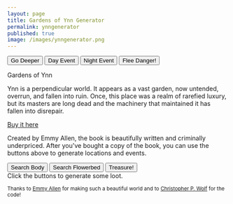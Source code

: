 ```yaml
---
layout: page
title: Gardens of Ynn Generator
permalink: ynngenerator
published: true
image: /images/ynngenerator.png
---
```

<div class="buttonWrapper">
  <button class="btn btn-primary btn-lg" onclick="buttonDeeper()">Go Deeper</button>
  <button class="btn btn-primary btn-lg" onclick="buttonDay()">Day Event</button>
  <button class="btn btn-primary btn-lg" onclick="buttonNight()">Night Event</button>
  <button class="btn btn-primary btn-lg" onclick="buttonFlee()">Flee Danger!</button>
</div>

<p id="eventText"></p>

<div class="container generatorCard">
  <div class="row pastRecords">
    <div class="col-xl-12 col-md-12 h3 tightSpacing" id="pastLocations"></div>
  </div>
  <div class="row">
    <div class="col-xl-6 col-md-12" style="border-right: 1px solid var(--border-color);">
    <div class="tightSpacing h2" id="locationTitle">Gardens of Ynn</div>
    <p id="locationDesc">Ynn is a perpendicular world. It appears as a vast garden, now untended, overrun, and fallen into ruin. Once, this place was a realm of rarefied luxury, but its masters are long dead and the machinery that maintained it has fallen into disrepair.</p>
    </div>
    <div class="col-xl-6 col-md-12">
    <div class="tightSpacing h2" id="detailTitle"><a href="https://www.drivethrurpg.com/product/237544/The-Gardens-Of-Ynn">Buy it here</a></div>
    <p id="detailDesc">Created by Emmy Allen, the book is beautifully written and criminally underpriced. After you've bought a copy of the book, you can use the buttons above to generate locations and events.</p>
    </div>
	</div>
</div>

<div class="buttonWrapper">
  <button class="btn btn-primary btn-lg" onclick="buttonBody()">Search Body</button>
  <button class="btn btn-primary btn-lg" onclick="buttonFlowerbed()">Search Flowerbed</button>
  <button class="btn btn-primary btn-lg" onclick="buttonTreasure()">Treasure!</button>
</div>

<div class="container generatorCard">
  <div class="row">
    <div class="col tightSpacing h3" id="lootBox">Click the buttons to generate some loot.</div>
  </div>
</div>

<small>Thanks to <a href="https://www.patreon.com/EmmyCavegirlAllen/overview/">Emmy Allen</a> for making such a beautiful world and to <a href="http://chrispwolf.com/">Christopher P. Wolf</a> for the code!</small>

<script>
var currentLayer = -1;

function buttonDeeper() {
  //increase to the next Layer
  currentLayer++;
  var xmlhttp = new XMLHttpRequest();
  xmlhttp.onreadystatechange = function () {
    if (this.readyState == 4 && this.status == 200) {
      goDeeper(JSON.parse(this.responseText));
    }
  };
  xmlhttp.open("GET", "ynn.json", true);
  xmlhttp.send();
}

function buttonFlee() {
  currentLayer = currentLayer + Math.floor(Math.random() * 4);

  var xmlhttp = new XMLHttpRequest();
  xmlhttp.onreadystatechange = function () {
    if (this.readyState == 4 && this.status == 200) {
      goDeeper(JSON.parse(this.responseText));
    }
  };
  xmlhttp.open("GET", "ynn.json", true);
  xmlhttp.send();
}

function goDeeper(ynn) {
  //increase to the next Layer
  var nextLocation = Math.floor(Math.random() * 20) + 1 + currentLayer;
  var nextDetail = Math.floor(Math.random() * 20) + 1 + currentLayer;
  //var nextLocation = currentLayer;
  //var nextDetail = currentLayer;
  //Add to the list of past locations
  document.getElementById("pastLocations").innerHTML = document.getElementById("pastLocations").innerHTML + document.getElementById("locationTitle").innerHTML + ", " + document.getElementById("detailTitle").innerHTML + "<br>";

  document.getElementById("eventText").innerHTML = "";

  switch (true) {
    //Herb garden
    case (nextLocation == 1):
      var herbs = "<strong>Available Herbs:</strong><br>";
      var numHerbs = Math.floor(Math.random() * 6) + 1 + currentLayer;
      for (i = 0; i < numHerbs; i++){
        herbs = herbs + "• " + ynn.locations[nextLocation].herbs[Math.floor(Math.random() * ynn.locations[nextLocation].herbs.length)] + " (" + (Math.floor(Math.random() * 6) + 1 + currentLayer) + " Uses)<br>";
      }
      document.getElementById("locationDesc").innerHTML = ynn.locations[nextLocation].description +
         "<br>" + herbs;
      break;
    case (nextLocation == 4):
      var effects = "<strong>Three random effects of drinking from the pools:</strong><br>";
      for (i = 0; i < 3; i++){
        effects = effects + "• " + ynn.locations[nextLocation].effects[Math.floor(Math.random() * ynn.locations[nextLocation].effects.length)] + "<br>";
      }
      document.getElementById("locationDesc").innerHTML = ynn.locations[nextLocation].description +
        "<br>" + effects;
    break;
    case (nextLocation == 7):
      var houses = "<strong>Five random contents:</strong><br>";
      for (i = 0; i < 5; i++){
        houses = houses + "• " + ynn.locations[nextLocation].houses[Math.floor(Math.random() * ynn.locations[nextLocation].houses.length)] + "<br>";
      }
      document.getElementById("locationDesc").innerHTML = ynn.locations[nextLocation].description +
        "<br>" + houses;
    break;
    case (nextLocation >= 34):
      nextLocation = 34;
      document.getElementById("locationDesc").innerHTML = ynn.locations[nextLocation].description;
    break;
    default:
      document.getElementById("locationDesc").innerHTML = ynn.locations[nextLocation].description;
  }

  switch (true) {
    case (nextDetail >= 34):
      nextDetail = 34;
      document.getElementById("locationDesc").innerHTML = ynn.details[nextDetail].description;
    break;
    default:
      document.getElementById("detailDesc").innerHTML = ynn.details[nextDetail].description;
  }

  document.getElementById("locationTitle").innerHTML = currentLayer + ". " + ynn.locations[nextLocation].title + " <small>pg " + ynn.locations[nextLocation].page + "</small>";
  document.getElementById("detailTitle").innerHTML = ynn.details[nextDetail].title + " <small>pg " + ynn.details[nextDetail].page + "</small>";
}

function buttonDay() {
  var xmlhttp = new XMLHttpRequest();
  xmlhttp.onreadystatechange = function () {
    if (this.readyState == 4 && this.status == 200) {
      dayEvent(JSON.parse(this.responseText));
    }
  };
  xmlhttp.open("GET", "ynn.json", true);
  xmlhttp.send();
}

function dayEvent(ynn) {
  var nextEvent = Math.floor(Math.random() * ynn.events.length);
  var eventDescription = ynn.events[nextEvent].description;
  var encounters = "<br>";

  for (i = 0; i < ynn.events[nextEvent].encounters; i++) {
    var depth20 = Math.floor(Math.random() * 20) + 1 + currentLayer;

    if (depth20 >= 35){
      var depth20 = Math.floor(Math.random() * 20) + 1 + Math.floor(Math.random() * 10) + 1 + Math.floor(Math.random() * 6) - 2;
    }

    var nextEncounter = ynn.dayEncounters[depth20];

    encounters = encounters + "<br><strong>" +
      nextEncounter.title + " </strong> <small>pg " + nextEncounter.page + "</small> <br> " +
      nextEncounter.description + " <br> <i>" + nextEncounter.stats + "</i><br>";
  }

  document.getElementById("eventText").innerHTML = "<hr class=\"tightSpacing\"><h3  class=\"tightSpacing\">Day Event</h3>" + eventDescription + encounters;
}

function buttonNight() {
  var xmlhttp = new XMLHttpRequest();
  xmlhttp.onreadystatechange = function () {
    if (this.readyState == 4 && this.status == 200) {
      nightEvent(JSON.parse(this.responseText));
    }
  };
  xmlhttp.open("GET", "ynn.json", true);
  xmlhttp.send();
}

function nightEvent(ynn) {
  var nextEvent = Math.floor(Math.random() * ynn.events.length);
  var eventDescription = ynn.events[nextEvent].description;
  var encounters = "<br>";

  for (i = 0; i < ynn.events[nextEvent].encounters; i++) {
    var depth20 = Math.floor(Math.random() * 20) + 1 + currentLayer;

    if (depth20 >= 35){
      var depth20 = Math.floor(Math.random() * 20) + 1 + Math.floor(Math.random() * 10) + 1 + Math.floor(Math.random() * 6) - 2;
    }

    var nextEncounter = ynn.nightEncounters[depth20];

    encounters = encounters + "<br><strong>" +
      nextEncounter.title + " </strong> <small>pg " + nextEncounter.page + "</small> <br> " +
      nextEncounter.description + " <br> <i>" + nextEncounter.stats + "</i><br>";
  }

  document.getElementById("eventText").innerHTML = "<hr class=\"tightSpacing\"><h3  class=\"tightSpacing\">Night Event</h3>" + eventDescription + encounters;
}

function buttonBody() {
  var xmlhttp = new XMLHttpRequest();
  xmlhttp.onreadystatechange = function () {
    if (this.readyState == 4 && this.status == 200) {
      searchBody(JSON.parse(this.responseText));
    }
  };
  xmlhttp.open("GET", "ynn.json", true);
  xmlhttp.send();
}

function searchBody(ynn) {
  document.getElementById("lootBox").innerHTML = ynn.searchBody[Math.floor(Math.random() * ynn.searchFlowerbed.length)];
}

function buttonFlowerbed() {
  var xmlhttp = new XMLHttpRequest();
  xmlhttp.onreadystatechange = function () {
    if (this.readyState == 4 && this.status == 200) {
      searchFlowerbed(JSON.parse(this.responseText));
    }
  };
  xmlhttp.open("GET", "ynn.json", true);
  xmlhttp.send();
}

function searchFlowerbed(ynn) {
  document.getElementById("lootBox").innerHTML = ynn.searchFlowerbed[Math.floor(Math.random() * ynn.searchFlowerbed.length)];
}

function buttonTreasure() {
  var xmlhttp = new XMLHttpRequest();
  xmlhttp.onreadystatechange = function () {
    if (this.readyState == 4 && this.status == 200) {
      findTreasure(currentLayer, JSON.parse(this.responseText));
    }
  };
  xmlhttp.open("GET", "ynn.json", true);
  xmlhttp.send();
}

function findTreasure(currentLayer, ynn) {
  var treasureRoll = Math.floor(Math.random() * 20) + 1 + currentLayer;
  switch (true) {
  case (treasureRoll >= 35):
    document.getElementById("lootBox").innerHTML = ynn.treasure[Math.floor(Math.random() * 20) + 1 + Math.floor(Math.random() * 10) + 1 + Math.floor(Math.random() * 6) - 2] + "<br>" + ynn.treasure[Math.floor(Math.random() * 20) + 1 + Math.floor(Math.random() * 10) + 1 + Math.floor(Math.random() * 6) - 2] + "<br>" + ynn.treasure[Math.floor(Math.random() * 20) + 1 + Math.floor(Math.random() * 10) + 1 + Math.floor(Math.random() * 6) - 2];
  break;
  default:
    document.getElementById("lootBox").innerHTML = ynn.treasure[treasureRoll];
  }
}
</script>